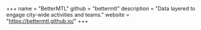 +++
name = "BetterMTL"
github = "bettermtl"
description = "Data layered to engage city-wide activities and teams."
website = "https://bettermtl.github.io/"
+++
